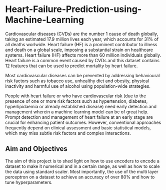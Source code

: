 # Heart-Failure-Prediction-using-Machine-Learning
Cardiovascular diseases (CVDs) are the number 1 cause of death globally, taking an estimated 17.9 million lives each year, 
which accounts for 31% of all deaths worlwide.
Heart failure (HF) is a prominent contributor to illness and death on a global scale, imposing a substantial strain on healthcare systems.
Heart failure (HF) affects more than 60 million individuals globally.
Heart failure is a common event caused by CVDs and this dataset contains 12 features that can be used to predict mortality by heart failure.

Most cardiovascular diseases can be prevented by addressing behavioural risk factors such as tobacco use, unhealthy diet and obesity,
physical inactivity and harmful use of alcohol using population-wide strategies.

People with heart failure or who have cardiovascular risk (due to the presence of one or more risk factors such as hypertension,
diabetes, hyperlipidaemia or already established disease) need early detection and management wherein a machine learning model can be of great help.
Prompt detection and management of heart failure at an early stage are crucial for enhancing patient outcomes. However, conventional approaches frequently depend on clinical assessment and basic statistical models, which may miss subtle risk factors and complex interactions.
## Aim and Objectives
The aim of this project is to shed light on how to use encoders to encode a dataset to make it numerical and in a certain range, as well as how to scale the data using standard scaler. Most importantly, the use of the multi layer perceptron on a dataset to achieve an accuracy of over 80% and how to tune hyperparameters.
